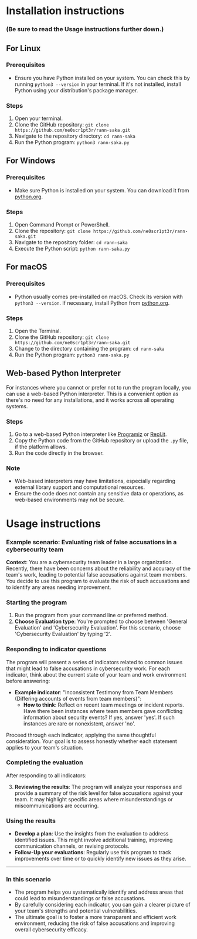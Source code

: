 # Installation instructions 
### (Be sure to read the Usage instructions further down.)  

## For Linux

### Prerequisites
- Ensure you have Python installed on your system. You can check this by running `python3 --version` in your terminal. If it's not installed, install Python using your distribution's package manager.

### Steps
1. Open your terminal.
2. Clone the GitHub repository: `git clone https://github.com/ne0scr1pt3r/rann-saka.git`
3. Navigate to the repository directory: `cd rann-saka`
4. Run the Python program: `python3 rann-saka.py`

## For Windows

### Prerequisites
- Make sure Python is installed on your system. You can download it from [python.org](https://www.python.org/downloads/).

### Steps
1. Open Command Prompt or PowerShell.
2. Clone the repository: `git clone https://github.com/ne0scr1pt3r/rann-saka.git`
3. Navigate to the repository folder: `cd rann-saka`
4. Execute the Python script: `python rann-saka.py`

## For macOS

### Prerequisites
- Python usually comes pre-installed on macOS. Check its version with `python3 --version`. If necessary, install Python from [python.org](https://www.python.org/downloads/).

### Steps
1. Open the Terminal.
2. Clone the GitHub repository: `git clone https://github.com/ne0scr1pt3r/rann-saka.git`
3. Change to the directory containing the program: `cd rann-saka`
4. Run the Python program: `python3 rann-saka.py`

## Web-based Python Interpreter

For instances where you cannot or prefer not to run the program locally, you can use a web-based Python interpreter. This is a convenient option as there's no need for any installations, and it works across all operating systems.

### Steps
1. Go to a web-based Python interpreter like [Programiz](https://www.programiz.com/python-programming/online-compiler/) or [Repl.it](https://repl.it/).
2. Copy the Python code from the GitHub repository or upload the `.py` file, if the platform allows.
3. Run the code directly in the browser.

### Note
- Web-based interpreters may have limitations, especially regarding external library support and computational resources.
- Ensure the code does not contain any sensitive data or operations, as web-based environments may not be secure.

# Usage instructions 

### Example scenario: Evaluating risk of false accusations in a cybersecurity team
**Context**: You are a cybersecurity team leader in a large organization. Recently, there have been concerns about the reliability and accuracy of the team's work, leading to potential false accusations against team members. You decide to use this program to evaluate the risk of such accusations and to identify any areas needing improvement.

### Starting the program
1. Run the program from your command line or preferred method.
2. **Choose Evaluation type**: You're prompted to choose between 'General Evaluation' and 'Cybersecurity Evaluation'. For this scenario, choose 'Cybersecurity Evaluation' by typing '2'.

### Responding to indicator questions
The program will present a series of indicators related to common issues that might lead to false accusations in cybersecurity work. For each indicator, think about the current state of your team and work environment before answering:

- **Example indicator**: "Inconsistent Testimony from Team Members (Differing accounts of events from team members)": 
    - **How to think**: Reflect on recent team meetings or incident reports. Have there been instances where team members gave conflicting information about security events? If yes, answer 'yes'. If such instances are rare or nonexistent, answer 'no'.

Proceed through each indicator, applying the same thoughtful consideration. Your goal is to assess honestly whether each statement applies to your team's situation.

### Completing the evaluation
After responding to all indicators:

3. **Reviewing the results**: The program will analyze your responses and provide a summary of the risk level for false accusations against your team. It may highlight specific areas where misunderstandings or miscommunications are occurring.

### Using the results
- **Develop a plan**: Use the insights from the evaluation to address identified issues. This might involve additional training, improving communication channels, or revising protocols.
- **Follow-Up your evaluations**: Regularly use this program to track improvements over time or to quickly identify new issues as they arise.

---

### In this scenario
- The program helps you systematically identify and address areas that could lead to misunderstandings or false accusations.
- By carefully considering each indicator, you can gain a clearer picture of your team's strengths and potential vulnerabilities.
- The ultimate goal is to foster a more transparent and efficient work environment, reducing the risk of false accusations and improving overall cybersecurity efficacy.
